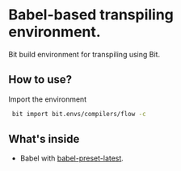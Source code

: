  # Babel-based transpiling environment.
 Bit build environment for transpiling using Bit.
 
 ## How to use?
 
 Import the environment
 ```bash
  bit import bit.envs/compilers/flow -c
 ```
 
 ## What's inside
 - Babel with [babel-preset-latest](https://babeljs.io/docs/plugins/preset-latest/).